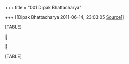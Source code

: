 +++
title = "001 Dipak Bhattacharya"

+++
[[Dipak Bhattacharya	2011-06-14, 23:03:05 [Source](https://groups.google.com/g/bvparishat/c/tRWGLk8yEyg)]]



[TABLE]





[TABLE]

